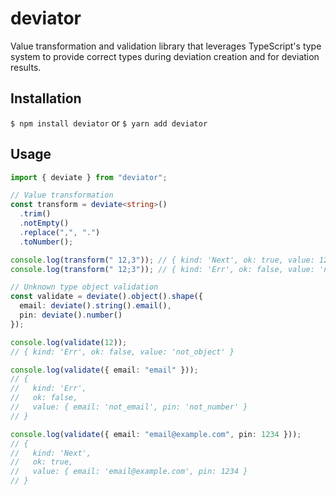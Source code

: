 # deviator

Value transformation and validation library that leverages TypeScript's type system to provide correct types during deviation creation and for deviation results.

## Installation

`$ npm install deviator` or `$ yarn add deviator`

## Usage

```typescript
import { deviate } from "deviator";

// Value transformation
const transform = deviate<string>()
  .trim()
  .notEmpty()
  .replace(",", ".")
  .toNumber();

console.log(transform(" 12,3")); // { kind: 'Next', ok: true, value: 12.3 }
console.log(transform(" 12;3")); // { kind: 'Err', ok: false, value: 'not_a_number' }

// Unknown type object validation
const validate = deviate().object().shape({
  email: deviate().string().email(),
  pin: deviate().number()
});

console.log(validate(12));
// { kind: 'Err', ok: false, value: 'not_object' }

console.log(validate({ email: "email" }));
// {
//   kind: 'Err',
//   ok: false,
//   value: { email: 'not_email', pin: 'not_number' }
// }

console.log(validate({ email: "email@example.com", pin: 1234 }));
// {
//   kind: 'Next',
//   ok: true,
//   value: { email: 'email@example.com', pin: 1234 }
// }
```
